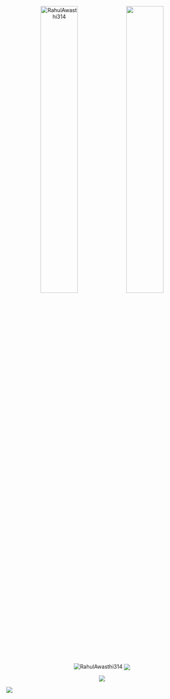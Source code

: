 <p align="center">
<img width="44%" src="https://github-readme-stats.vercel.app/api?username=RahulAwasthi314&show_icons=true&theme=dark&layout=compact" alt="RahulAwasthi314" />
<img  width="44%" src="https://github-readme-streak-stats.herokuapp.com/?user=rahulawasthi314&theme=dark&layout=compact"  />
</p>
<p align="center">
<img src="https://github-readme-stats.vercel.app/api/top-langs/?username=RahulAwasthi314&theme=dark&layout=compact" alt="RahulAwasthi314" />
  <img align="center" src="https://readme-jokes.vercel.app/api?theme=dark">
</p>
<p align="center">
<img src="https://activity-graph.herokuapp.com/graph?username=rahulawasthi314&theme=dracula">
</p>
<img src="[![GitHub Game of Life](https://github4life.herokuapp.com/rahulawasthi314.gif?z=6)](https://github4life.herokuapp.com/rahulawasthi314)">
